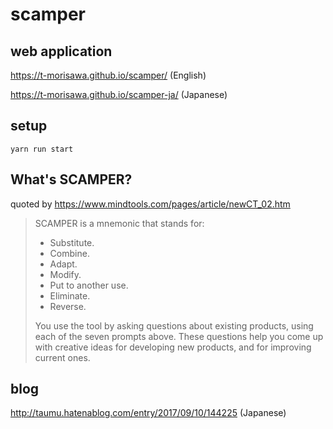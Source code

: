 # scamper

## web application

https://t-morisawa.github.io/scamper/ (English)

https://t-morisawa.github.io/scamper-ja/ (Japanese)


## setup
```
yarn run start
```

## What's SCAMPER?

quoted by
https://www.mindtools.com/pages/article/newCT_02.htm


>SCAMPER is a mnemonic that stands for:
> - Substitute.
> - Combine.
> - Adapt.
> - Modify.
> - Put to another use.
> - Eliminate.
> - Reverse.
>
>You use the tool by asking questions about existing products, using each of the seven prompts above. 
>These questions help you come up with creative ideas for developing new products, and for improving current ones.

## blog

<http://taumu.hatenablog.com/entry/2017/09/10/144225> (Japanese)
